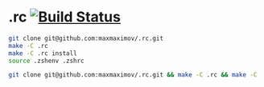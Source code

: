 # .rc [![Build Status](https://secure.travis-ci.org/maxmaximov/.rc.svg?branch=master)](http://travis-ci.org/maxmaximov/.rc)
```bash
git clone git@github.com:maxmaximov/.rc.git
make -C .rc
make -C .rc install
source .zshenv .zshrc
```
```bash
git clone git@github.com:maxmaximov/.rc.git && make -C .rc && make -C .rc install && source .zshenv .zshrc
```
